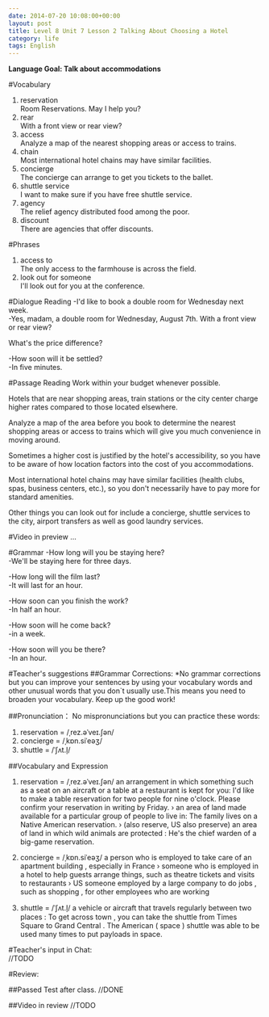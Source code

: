 ```yaml
---
date: 2014-07-20 10:08:00+00:00
layout: post
title: Level 8 Unit 7 Lesson 2 Talking About Choosing a Hotel
category: life
tags: English
---
```

**Language Goal: Talk about accommodations**

#Vocabulary
1. reservation  
Room Reservations. May I help you?  
2. rear  
With a front view or rear view?  
3. access  
Analyze a map of the nearest shopping areas or access to trains.  
4. chain  
Most international hotel chains may have similar facilities.  
5. concierge  
The concierge can arrange to get you tickets to the ballet.  
6. shuttle service  
I want to make sure if you have free shuttle service.  
7. agency  
The relief agency distributed food among the poor.  
8. discount  
There are agencies that offer discounts.  

#Phrases 
1. access to  
The only access to the farmhouse is across the field.  
2. look out for someone  
I'll look out for you at the conference.

#Dialogue Reading
-I'd like to book a double room for Wednesday next week.  
-Yes, madam, a double room for Wednesday, August 7th. With a front view or rear view?  

What's the price difference?

-How soon will it be settled?  
-In five minutes.

#Passage Reading
Work within your budget whenever possible.  

Hotels that are near shopping areas, train stations or the city center charge higher rates compared to those located elsewhere.  

Analyze a map of the area before you book to determine the nearest shopping areas or access to trains which will give you much convenience in moving around.  

Sometimes a higher cost is justified by the hotel's accessibility, so you have to be aware of how location factors into the cost of you accommodations.  

Most international hotel chains may have similar facilities (health clubs, spas, business centers, etc.), so you don't necessarily have to pay more for standard amenities.  

Other things you can look out for include a concierge, shuttle services to the city, airport transfers as well as good laundry services.

#Video in preview
...

#Grammar
-How long will you be staying here?  
-We'll be staying here for three days.  

-How long will the film last?  
-It will last for an hour.

-How soon can you finish the work?  
-In half an hour.

-How soon will he come back?  
-in a week.

-How soon will you be there?  
-In an hour.

#Teacher's suggestions
##Grammar Corrections:
*No grammar corrections but you can improve your sentences by using your vocabulary words and other unusual words that you don`t usually use.This means you need to broaden your vocabulary. Keep up the good work!

##Pronunciation：
No mispronunciations but you can practice these words:  
1. reservation = /ˌrez.əˈveɪ.ʃən/   
2. concierge = /ˌkɒn.siˈeəʒ/  
3. shuttle = /ˈʃʌt.l̩/

##Vocabulary and Expression

1. reservation = /ˌrez.əˈveɪ.ʃən/ an arrangement in which something such as a seat on an aircraft or a table at a restaurant is kept for you: I'd like to make a table reservation for two people for nine o'clock. Please confirm your reservation in writing by Friday. › an area of land made available for a particular group of people to live in: The family lives on a Native American reservation. › (also reserve, US also preserve) an area of land in which wild animals are protected : He's the chief warden of a big-game reservation.

2. concierge = /ˌkɒn.siˈeəʒ/ a person who is employed to take care of an apartment building , especially in France › someone who is employed in a hotel to help guests arrange things, such as theatre tickets and visits to restaurants › US someone employed by a large company to do jobs , such as shopping , for other employees who are working

3. shuttle = /ˈʃʌt.l̩/ a vehicle or aircraft that travels regularly between two places : To get across town , you can take the shuttle from Times Square to Grand Central . The American ( space ) shuttle was able to be used many times to put payloads in space.
 
#Teacher's input in Chat:  
//TODO

#Review:

##Passed Test after class.
//DONE

##Video in review
//TODO
